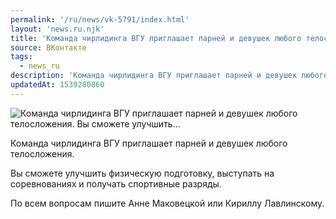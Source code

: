 ```yaml
---
permalink: '/ru/news/vk-5791/index.html'
layout: 'news.ru.njk'
title: 'Команда чирлидинга ВГУ приглашает парней и девушек любого телосложения. Вы сможете улучшить'
source: ВКонтакте
tags:
  - news_ru
description: 'Команда чирлидинга ВГУ приглашает парней и девушек любого телосложения. Вы сможете улучшить…'
updatedAt: 1539280860
---
```

![Команда чирлидинга ВГУ приглашает парней и девушек любого телосложения. Вы сможете улучшить…](https://sun9-18.userapi.com/impf/c852032/v852032847/1fda2/VLeH0WtOh8s.jpg?size=1280x825&quality=96&proxy=1&sign=485cc07a0ca8e08d09eb489cfb627819&c_uniq_tag=pDS254Jb1MnBn2dqfJ6SRVEalDAvO8Uy9U8WauLbCY8&type=album)

Команда чирлидинга ВГУ приглашает парней и девушек любого телосложения.

Вы сможете улучшить физическую подготовку, выступать на соревнованиях и получать спортивные разряды.

По всем вопросам пишите Анне Маковецкой или Кириллу Лавлинскому.
